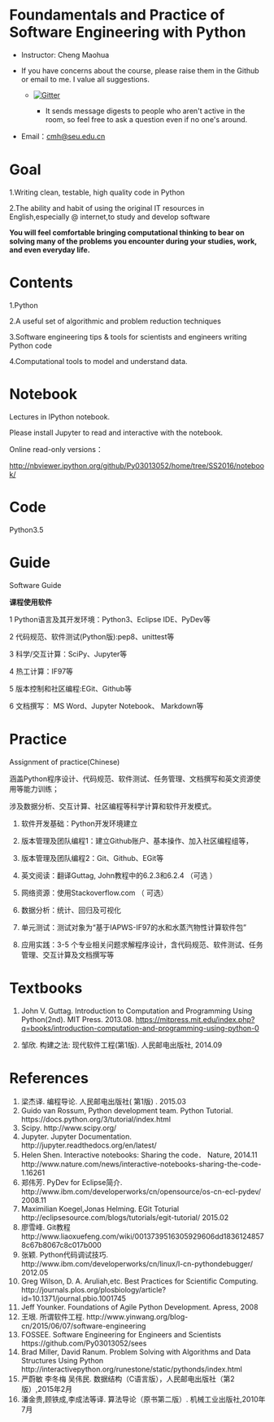 
# Foundamentals and Practice of Software Engineering with Python

* Instructor: Cheng Maohua
* If you have concerns about the course, please raise them in the Github or email to me. I value all suggestions.

  * [![Gitter](https://badges.gitter.im/Py03013052/home.svg)](https://gitter.im/Py03013052/home?utm_source=badge&utm_medium=badge&utm_campaign=pr-badge)

    * It sends message digests to people who aren't active in the room, so feel free to ask a question even if no one's around.

 * Email：cmh@seu.edu.cn

# Goal

1.Writing clean, testable, high quality code in Python

2.The ability and habit of using the original IT resources in English,especially @ internet,to study and develop software

<b>You will feel comfortable bringing computational thinking to bear on solving many of the problems you encounter during your studies, work, and even everyday life.</b>

# Contents

1.Python

2.A useful set of algorithmic and problem reduction techniques

3.Software engineering tips & tools for scientists and engineers writing Python code

4.Computational tools to model and understand data.


# Notebook

Lectures in IPython notebook.

Please install Jupyter to read and interactive with the notebook.

Online read-only versions：

   http://nbviewer.ipython.org/github/Py03013052/home/tree/SS2016/notebook/

# Code

  Python3.5

# Guide

Software Guide

<b>课程使用软件</b>

1 Python语言及其开发环境：Python3、Eclipse IDE、PyDev等

2 代码规范、软件测试(Python版):pep8、unittest等

3 科学/交互计算：SciPy、Jupyter等

4 热工计算：IF97等

5 版本控制和社区编程:EGit、Github等

6 文档撰写： MS Word、Jupyter Notebook、 Markdown等

# Practice

Assignment of practice(Chinese)

涵盖Python程序设计、代码规范、软件测试、任务管理、文档撰写和英文资源使用等能力训练；

涉及数据分析、交互计算、社区编程等科学计算和软件开发模式。

1. 软件开发基础：Python开发环境建立  

2. 版本管理及团队编程1：建立Github账户、基本操作、加入社区编程组等，  

3. 版本管理及团队编程2：Git、Github、EGit等

4. 英文阅读：翻译Guttag, John教程中的6.2.3和6.2.4 （可选 ）

5. 网络资源：使用Stackoverflow.com （ 可选）

6. 数据分析：统计、回归及可视化

7. 单元测试：测试对象为“基于IAPWS-IF97的水和水蒸汽物性计算软件包”

8. 应用实践：3-5 个专业相关问题求解程序设计，含代码规范、软件测试、任务管理、交互计算及文档撰写等  


# Textbooks

1. John V. Guttag. Introduction to Computation and Programming Using Python(2nd). MIT Press. 2013.08.    https://mitpress.mit.edu/index.php?q=books/introduction-computation-and-programming-using-python-0

2. 邹欣. 构建之法: 现代软件工程(第1版). 人民邮电出版社, 2014.09

# References

<ol>

<li>梁杰译. 编程导论. 人民邮电出版社( 第1版) .  2015.03

<li> Guido van Rossum, Python development team. Python Tutorial. https://docs.python.org/3/tutorial/index.html

<li>Scipy. http://www.scipy.org/

<li>Jupyter. Jupyter Documentation. http://jupyter.readthedocs.org/en/latest/

<li>Helen Shen. Interactive notebooks: Sharing the code． Nature, 2014.11   
   http://www.nature.com/news/interactive-notebooks-sharing-the-code-1.16261

<li>郑伟芳. PyDev for Eclipse简介. http://www.ibm.com/developerworks/cn/opensource/os-cn-ecl-pydev/   2008.11

<li>Maximilian Koegel,Jonas Helming. EGit Toturial http://eclipsesource.com/blogs/tutorials/egit-tutorial/    2015.02

<li>廖雪峰. Git教程  http://www.liaoxuefeng.com/wiki/0013739516305929606dd18361248578c67b8067c8c017b000

<li>张颖. Python代码调试技巧. http://www.ibm.com/developerworks/cn/linux/l-cn-pythondebugger/    2012.05

<li>Greg Wilson, D. A. Aruliah,etc. Best Practices for Scientific Computing.     
   http://journals.plos.org/plosbiology/article?id=10.1371/journal.pbio.1001745

<li>Jeff Younker. Foundations of Agile Python Development. Apress, 2008

<li>王垠. 所谓软件工程. http://www.yinwang.org/blog-cn/2015/06/07/software-engineering

<li>FOSSEE. Software Engineering for Engineers and Scientists  https://github.com/Py03013052/sees

<li>Brad Miller, David Ranum. Problem Solving with Algorithms and Data Structures Using Python
http://interactivepython.org/runestone/static/pythonds/index.html

<li>严蔚敏 李冬梅 吴伟民. 数据结构（C语言版），人民邮电出版社（第2版）,2015年2月  

<li>潘金贵,顾铁成,李成法等译. 算法导论（原书第二版）. 机械工业出版社,2010年7月

</ol>
